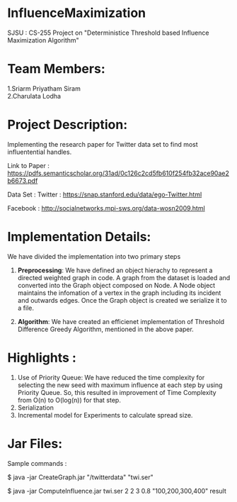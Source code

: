 # InfluenceMaximization
 SJSU : CS-255 Project on "Deterministice Threshold based Influence Maximization Algorithm"
 
 # Team Members:
   1.Sriarm Priyatham Siram <br />
   2.Charulata Lodha

 # Project Description:
 Implementing the research paper for Twitter data set to find most influentential handles.
 
 Link to Paper : https://pdfs.semanticscholar.org/31ad/0c126c2cd5fb610f254fb32ace90ae2b6673.pdf
 
 Data Set :
 Twitter : https://snap.stanford.edu/data/ego-Twitter.html
 
 Facebook : http://socialnetworks.mpi-sws.org/data-wosn2009.html
 
 
 # Implementation Details:
   We have divided the implementation into two primary steps
   1. **Preprocessing**: We have defined an object hierachy to represent a directed weighted graph in code. A graph from the dataset is loaded and converted into the Graph object composed on Node. A Node object maintains the infomation of a vertex in the graph including its incident and outwards edges. Once the Graph object is created we serialize it to a file.
   
   2. **Algorithm**: We have created an efficienet implementation of Threshold Difference Greedy Algorithm, mentioned in the above paper. 
   
  # Highlights :
   1. Use of Priority Queue:
   We have reduced the time complexity for selecting the new seed with maximum influence at each step by using Priority Queue. So, this resulted in improvement of Time Complexity from O(n) to O(log(n)) for that step.
   2. Serialization
   3. Incremental model for Experiments to calculate spread size.
   
  
 # Jar Files:
  
   Sample commands :
   
   $ java -jar CreateGraph.jar "/twitterdata" "twi.ser"
   
   $ java -jar ComputeInfluence.jar twi.ser 2 2 3 0.8 "100,200,300,400" result

